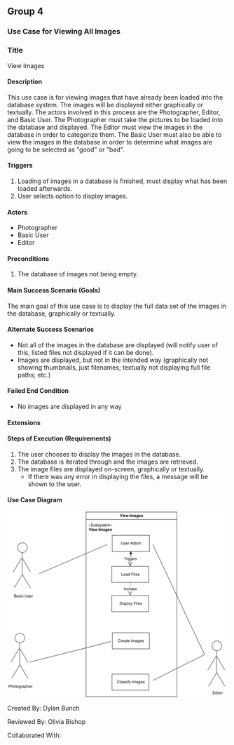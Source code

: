 ## Group 4
### Use Case for Viewing All Images

### Title
View Images

#### Description
This use case is for viewing images that have already been loaded into the database system. The images will be displayed either graphically or textually. The actors involved in this process are the Photographer, Editor, and Basic User. The Photographer must take the pictures to be loaded into the database and displayed. The Editor must view the images in the database in order to categorize them. The Basic User must also be able to view the images in the database in order to determine what images are going to be selected as "good" or "bad".

#### Triggers
1. Loading of images in a database is finished, must display what has been loaded afterwards.
2. User selects option to display images.

#### Actors
* Photographer
* Basic User
* Editor

#### Preconditions
1. The database of images not being empty.

#### Main Success Scenario (Goals)
The main goal of this use case is to display the full data set of the images in the database, graphically or textually. 

#### Alternate Success Scenarios
* Not all of the images in the database are displayed (will notify user of this, listed files not displayed if it can be done).
* Images are displayed, but not in the intended way (graphically not showing thumbnails, just filenames; textually not displaying full file paths; etc.)

#### Failed End Condition
* No images are displayed in any way

#### Extensions


#### Steps of Execution (Requirements)
1. The user chooses to display the images in the database.
2. The database is iterated through and the images are retrieved.
3. The image files are displayed on-screen, graphically or textually.
    * If there was any error in displaying the files, a message will be shown to the user.

#### Use Case Diagram
![view images](https://github.com/MJC598/RJI-Software-Engineering-Project/blob/master/diagrams/view_images_diagram.png "view_images_diagram")

Created By: Dylan Bunch

Reviewed By: Olivia Bishop 

Collaborated With: 
